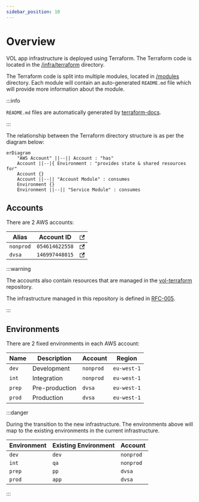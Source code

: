 ```yaml
---
sidebar_position: 10
---
```


# Overview

VOL app infrastructure is deployed using Terraform. The Terraform code is located in
the [/infra/terraform](https://github.com/dvsa/vol-app/tree/main/infra/terraform) directory.

The Terraform code is split into multiple modules, located
in [/modules](https://github.com/dvsa/vol-app/tree/main/infra/terraform/modules/) directory. Each module will contain an
auto-generated `README.md` file which will provide more information about the module.

:::info

`README.md` files are automatically generated by [terraform-docs](https://github.com/terraform-docs/terraform-docs).

:::

The relationship between the Terraform directory structure is as per the diagram below:

```mermaid
erDiagram
    "AWS Account" ||--|| Account : "has"
    Account ||--|{ Environment : "provides state & shared resources for"
    Account {}
    Account ||--|| "Account Module" : consumes
    Environment {}
    Environment ||--|| "Service Module" : consumes
```

## Accounts

There are 2 AWS accounts:

| Alias     | Account ID     | <svg width="13.5" height="13.5" aria-hidden="true" viewBox="0 0 24 24" class="iconExternalLink_nPIU"><path fill="currentColor" d="M21 13v10h-21v-19h12v2h-10v15h17v-8h2zm3-12h-10.988l4.035 4-6.977 7.07 2.828 2.828 6.977-7.07 4.125 4.172v-11z"></path></svg>                                                   |
| --------- | -------------- | ----------------------------------------------------------------------------------------------------------------------------------------------------------------------------------------------------------------------------------------------------------------------------------------------------------------- |
| `nonprod` | `054614622558` | [<svg width="13.5" height="13.5" aria-hidden="true" viewBox="0 0 24 24" class="iconExternalLink_nPIU"><path fill="currentColor" d="M21 13v10h-21v-19h12v2h-10v15h17v-8h2zm3-12h-10.988l4.035 4-6.977 7.07 2.828 2.828 6.977-7.07 4.125 4.172v-11z"></path></svg>](https://nonprod.signin.aws.amazon.com/console/) |
| `dvsa`    | `146997448015` | [<svg width="13.5" height="13.5" aria-hidden="true" viewBox="0 0 24 24" class="iconExternalLink_nPIU"><path fill="currentColor" d="M21 13v10h-21v-19h12v2h-10v15h17v-8h2zm3-12h-10.988l4.035 4-6.977 7.07 2.828 2.828 6.977-7.07 4.125 4.172v-11z"></path></svg>](https://dvsa.signin.aws.amazon.com/console/)    |

:::warning

The accounts also contain resources that are managed in the [vol-terraform](https://github.com/dvsa/vol-terraform) repository.

The infrastructure managed in this repository is defined in [RFC-005](../../rfc/rfc-005-add-terraform-to-mono-repository.md).

:::

## Environments

There are 2 fixed environments in each AWS account:

| Name   | Description    | Account   | Region      |
| ------ | -------------- | --------- | ----------- |
| `dev`  | Development    | `nonprod` | `eu-west-1` |
| `int`  | Integration    | `nonprod` | `eu-west-1` |
| `prep` | Pre-production | `dvsa`    | `eu-west-1` |
| `prod` | Production     | `dvsa`    | `eu-west-1` |

:::danger

During the transition to the new infrastructure. The environments above will map to the existing environments in the current infrastructure.

| Environment | Existing Environment | Account   |
| ----------- | -------------------- | --------- |
| `dev`       | `dev`                | `nonprod` |
| `int`       | `qa`                 | `nonprod` |
| `prep`      | `pp`                 | `dvsa`    |
| `prod`      | `app`                | `dvsa`    |

:::
